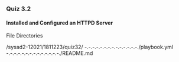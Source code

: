 ### Quiz 3.2

#### Installed and Configured an HTTPD Server

File Directories

/sysad2-12021/1811223/quiz32/
-.-.-.-.-.-.-.-.-.-.-.-.-.-./playbook.yml
-.-.-.-.-.-.-.-.-.-.-.-.-.-./README.md
